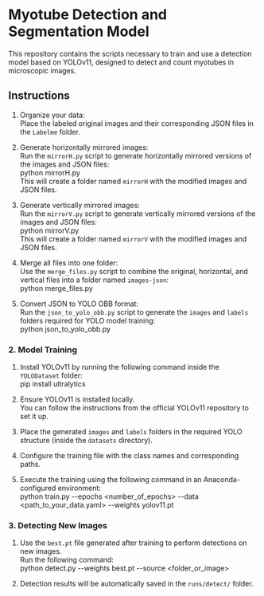 # Myotube Detection and Segmentation Model

This repository contains the scripts necessary to train and use a detection model based on YOLOv11, designed to detect and count myotubes in microscopic images.

## Instructions

1. Organize your data:  
   Place the labeled original images and their corresponding JSON files in the `Labelme` folder.

2. Generate horizontally mirrored images:  
   Run the `mirrorH.py` script to generate horizontally mirrored versions of the images and JSON files:  
   python mirrorH.py  
   This will create a folder named `mirrorH` with the modified images and JSON files.

3. Generate vertically mirrored images:  
   Run the `mirrorV.py` script to generate vertically mirrored versions of the images and JSON files:  
   python mirrorV.py  
   This will create a folder named `mirrorV` with the modified images and JSON files.

4. Merge all files into one folder:  
   Use the `merge_files.py` script to combine the original, horizontal, and vertical files into a folder named `images-json`:  
   python merge_files.py  

5. Convert JSON to YOLO OBB format:  
   Run the `json_to_yolo_obb.py` script to generate the `images` and `labels` folders required for YOLO model training:  
   python json_to_yolo_obb.py  

### 2. Model Training

1. Install YOLOv11 by running the following command inside the `YOLODataset` folder:  
   pip install ultralytics

2. Ensure YOLOv11 is installed locally.  
   You can follow the instructions from the official YOLOv11 repository to set it up.  

3. Place the generated `images` and `labels` folders in the required YOLO structure (inside the `datasets` directory).  

4. Configure the training file with the class names and corresponding paths.  

5. Execute the training using the following command in an Anaconda-configured environment:  
   python train.py --epochs <number_of_epochs> --data <path_to_your_data.yaml> --weights yolov11.pt  


### 3. Detecting New Images

1. Use the `best.pt` file generated after training to perform detections on new images.  
   Run the following command:  
   python detect.py --weights best.pt --source <folder_or_image>  

2. Detection results will be automatically saved in the `runs/detect/` folder.
